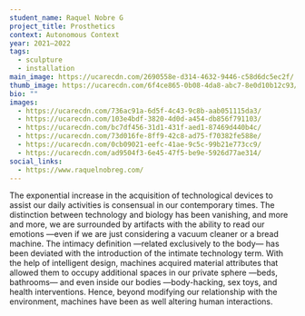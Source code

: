 ```yaml
---
student_name: Raquel Nobre G
project_title: Prosthetics
context: Autonomous Context
year: 2021—2022
tags:
  - sculpture
  - installation
main_image: https://ucarecdn.com/2690558e-d314-4632-9446-c58d6dc5ec2f/
thumb_image: https://ucarecdn.com/6f4ce865-0b08-4da8-abc7-8e0d10b12c93/
bio: ""
images:
  - https://ucarecdn.com/736ac91a-6d5f-4c43-9c8b-aab051115da3/
  - https://ucarecdn.com/103e4bdf-3820-4d0d-a454-db856f791103/
  - https://ucarecdn.com/bc7df456-31d1-431f-aed1-87469d440b4c/
  - https://ucarecdn.com/73d016fe-8ff9-42c8-ad75-f70382fe588e/
  - https://ucarecdn.com/0cb09021-eefc-41ae-9c5c-99b21e773cc9/
  - https://ucarecdn.com/ad9504f3-6e45-47f5-be9e-5926d77ae314/
social_links:
  - https://www.raquelnobreg.com/
---
```

The exponential increase in the acquisition of technological devices to assist our daily activities is consensual in our contemporary times. The distinction between technology and biology has been vanishing, and more and more, we are surrounded by artifacts with the ability to read our emotions —even if we are just considering a vacuum cleaner or a bread machine. The intimacy definition —related exclusively to the body— has been deviated with the introduction of the intimate technology term. With the help of intelligent design, machines acquired material attributes that allowed them to occupy additional spaces in our private sphere —beds, bathrooms— and even inside our bodies —body-hacking, sex toys, and health interventions. Hence, beyond modifying our relationship with the environment, machines have been as well altering human interactions.